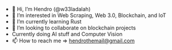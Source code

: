 - 👋 Hi, I’m Hendro (@w33ladalah)
- 👀 I’m interested in Web Scraping, Web 3.0, Blockchain, and IoT
- 🌱 I’m currently learning Rust
- 💞️ I’m looking to collaborate on blockchain projects
- Currently doing AI stuff and Computer Vision
- 📫 How to reach me => hendrothemail@gmail.com

<!---
w33ladalah/w33ladalah is a ✨ special ✨ repository because its `README.md` (this file) appears on your GitHub profile.
You can click the Preview link to take a look at your changes.
--->
